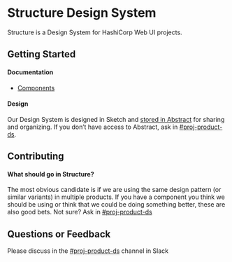 # Structure Design System

Structure is a Design System for HashiCorp Web UI projects.

## Getting Started

#### Documentation

- [Components](docs/components)

#### Design

Our Design System is designed in Sketch and [stored in Abstract](https://share.goabstract.com/0b159f72-b8fb-4441-9ccc-65a1a4ec995d) for sharing and organizing. If you don’t have access to Abstract, ask in [#proj-product-ds](https://hashicorp.slack.com/messages/C7KTUHNUS/).

## Contributing

#### What should go in Structure?

The most obvious candidate is if we are using the same design pattern (or similar variants) in multiple products. If you have a component you think we should be using or think that we could be doing something better, these are also good bets. Not sure? Ask in [#proj-product-ds](https://hashicorp.slack.com/messages/C7KTUHNUS/)

## Questions or Feedback

Please discuss in the [#proj-product-ds](https://hashicorp.slack.com/messages/C7KTUHNUS/) channel in Slack
